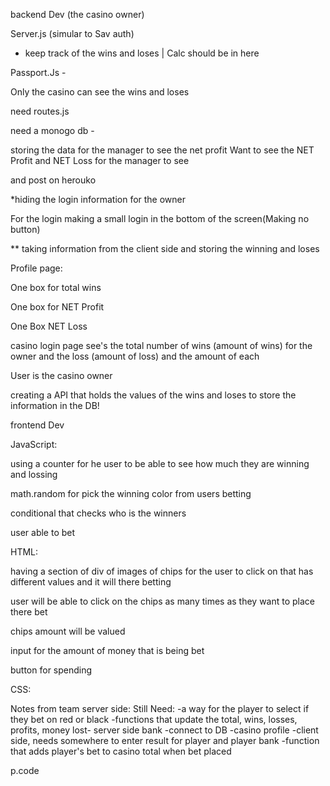 backend Dev (the casino owner)

Server.js (simular to Sav auth)

- keep track of the wins and loses | Calc should  be in here

Passport.Js -

 Only the casino can see the wins and loses

need routes.js

need a monogo db -

storing the data for the manager to see the net profit
Want to see the NET Profit and NET Loss for the manager to see

and post on herouko

*hiding the login information for the owner

For the login making a small login in the bottom of the screen(Making  no  button)

** taking information from the client side and storing the winning and loses


Profile page:

One box for total wins

One box for NET Profit

One Box NET Loss

casino login page see's the total number of wins (amount of wins) for the owner and the loss (amount of loss) and the amount of each

User is the casino owner

creating a API that holds the values of the wins and loses to store the information in the DB!



frontend Dev

JavaScript:

using a counter  for he user to be able to see  how much they are winning and lossing

math.random for  pick the winning color from users betting

conditional that checks who is the winners

user able to bet


HTML:

having a section of div of images of chips for the user to click on that has different values and it will there betting

user will be able to click on the chips as many times as they want to place there bet

chips amount will be valued

input for the amount of money that is being bet

button for spending



CSS:


Notes from team server side:
Still Need:
  -a way for the player to select if they bet on red or black
  -functions that update the total, wins, losses, profits, money lost- server side bank
  -connect to DB
  -casino profile
  -client side, needs somewhere to enter result for player and player bank
  -function that adds  player's bet to casino total when bet placed



p.code
